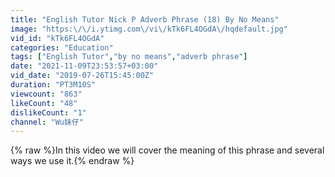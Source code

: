 ```yaml
---
title: "English Tutor Nick P Adverb Phrase (18) By No Means"
image: "https:\/\/i.ytimg.com\/vi\/kTk6FL4OGdA\/hqdefault.jpg"
vid_id: "kTk6FL4OGdA"
categories: "Education"
tags: ["English Tutor","by no means","adverb phrase"]
date: "2021-11-09T23:53:57+03:00"
vid_date: "2019-07-26T15:45:00Z"
duration: "PT3M10S"
viewcount: "863"
likeCount: "48"
dislikeCount: "1"
channel: "Wu妹仔"
---
```

{% raw %}In this video we will cover the meaning of this phrase and several ways we use it.{% endraw %}
